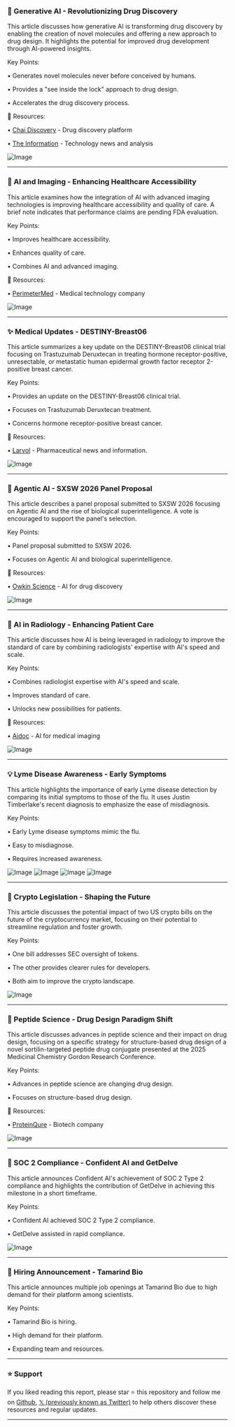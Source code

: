 ### 🤖 Generative AI - Revolutionizing Drug Discovery

This article discusses how generative AI is transforming drug discovery by enabling the creation of novel molecules and offering a new approach to drug design.  It highlights the potential for improved drug development through AI-powered insights.

Key Points:

•  Generates novel molecules never before conceived by humans.


•  Provides a "see inside the lock" approach to drug design.


•  Accelerates the drug discovery process.


🔗 Resources:

• [Chai Discovery](https://x.com/chaidiscovery) - Drug discovery platform


• [The Information](https://x.com/theinformation) - Technology news and analysis


![Image](https://pbs.twimg.com/media/GxxbOhYXkAAlxlY.jpg)


---
### 🤖 AI and Imaging - Enhancing Healthcare Accessibility

This article examines how the integration of AI with advanced imaging technologies is improving healthcare accessibility and quality of care.  A brief note indicates that performance claims are pending FDA evaluation.


Key Points:

• Improves healthcare accessibility.


• Enhances quality of care.


•  Combines AI and advanced imaging.



🔗 Resources:

• [PerimeterMed](https://x.com/PerimeterMed) - Medical technology company


![Image](https://t.co/RPx7mkhWA8)


---
### ✨ Medical Updates - DESTINY-Breast06

This article summarizes a key update on the DESTINY-Breast06 clinical trial focusing on Trastuzumab Deruxtecan in treating hormone receptor-positive, unresectable, or metastatic human epidermal growth factor receptor 2-positive breast cancer.


Key Points:

•  Provides an update on the DESTINY-Breast06 clinical trial.


•  Focuses on Trastuzumab Deruxtecan treatment.


•  Concerns hormone receptor-positive breast cancer.


🔗 Resources:


• [Larvol](https://x.com/Larvol) -  Pharmaceutical news and information.


![Image](https://pbs.twimg.com/media/GxwH1nEXwAAKFtv?format=jpg&name=small)


---
### 🚀 Agentic AI -  SXSW 2026 Panel Proposal

This article describes a panel proposal submitted to SXSW 2026 focusing on Agentic AI and the rise of biological superintelligence.  A vote is encouraged to support the panel's selection.


Key Points:

•  Panel proposal submitted to SXSW 2026.


•  Focuses on Agentic AI and biological superintelligence.



🔗 Resources:

• [Owkin Science](https://x.com/OwkinScience) -  AI for drug discovery


![Image](https://pbs.twimg.com/media/GxwEThfWQAAvO9s?format=jpg&name=small)


---
### 🤖 AI in Radiology - Enhancing Patient Care

This article discusses how AI is being leveraged in radiology to improve the standard of care by combining radiologists' expertise with AI's speed and scale.


Key Points:

• Combines radiologist expertise with AI's speed and scale.


•  Improves standard of care.


•  Unlocks new possibilities for patients.


🔗 Resources:

• [Aidoc](https://x.com/aidocmed) - AI for medical imaging


![Image](https://pbs.twimg.com/media/GxrWHtzW8AAnnRK?format=jpg&name=small)


---
### 💡 Lyme Disease Awareness - Early Symptoms

This article highlights the importance of early Lyme disease detection by comparing its initial symptoms to those of the flu.  It uses Justin Timberlake's recent diagnosis to emphasize the ease of misdiagnosis.


Key Points:

• Early Lyme disease symptoms mimic the flu.


• Easy to misdiagnose.


• Requires increased awareness.


![Image](https://pbs.twimg.com/media/GxrUwhEXYAAo061?format=jpg&name=small)
![Image](https://pbs.twimg.com/media/GxrUwblXkAA_meY?format=jpg&name=small)
![Image](https://pbs.twimg.com/media/GxrUweuXMAArQHB?format=jpg&name=small)
![Image](https://pbs.twimg.com/media/GxrUwdRWUAAwNU0?format=jpg&name=small)


---
### 🤖 Crypto Legislation - Shaping the Future

This article discusses the potential impact of two US crypto bills on the future of the cryptocurrency market, focusing on their potential to streamline regulation and foster growth.


Key Points:

•  One bill addresses SEC oversight of tokens.


•  The other provides clearer rules for developers.


•  Both aim to improve the crypto landscape.


![Image](https://pbs.twimg.com/media/GxrTFirXsAAyrrS?format=jpg&name=small)


---
### 🤖 Peptide Science - Drug Design Paradigm Shift

This article discusses advances in peptide science and their impact on drug design, focusing on a specific strategy for structure-based drug design of a novel sortilin-targeted peptide drug conjugate presented at the 2025 Medicinal Chemistry Gordon Research Conference.


Key Points:

• Advances in peptide science are changing drug design.


•  Focuses on structure-based drug design.



🔗 Resources:

• [ProteinQure](https://x.com/proteinqure) - Biotech company


![Image](https://pbs.twimg.com/media/GxrRfCtWMAAVQhC?format=jpg&name=small)


---
### 🚀  SOC 2 Compliance -  Confident AI and GetDelve

This article announces Confident AI's achievement of SOC 2 Type 2 compliance and highlights the contribution of GetDelve in achieving this milestone in a short timeframe.


Key Points:

• Confident AI achieved SOC 2 Type 2 compliance.


• GetDelve assisted in rapid compliance.


![Image](https://pbs.twimg.com/media/GxkiEjDaAAAnI5p?format=jpg&name=small)


---
### 🚀  Hiring Announcement - Tamarind Bio

This article announces multiple job openings at Tamarind Bio due to high demand for their platform among scientists.


Key Points:

• Tamarind Bio is hiring.


•  High demand for their platform.


•  Expanding team and resources.


---

### ⭐️ Support

If you liked reading this report, please star ⭐️ this repository and follow me on [Github](https://github.com/Drix10), [𝕏 (previously known as Twitter)](https://x.com/DRIX_10_) to help others discover these resources and regular updates.

---